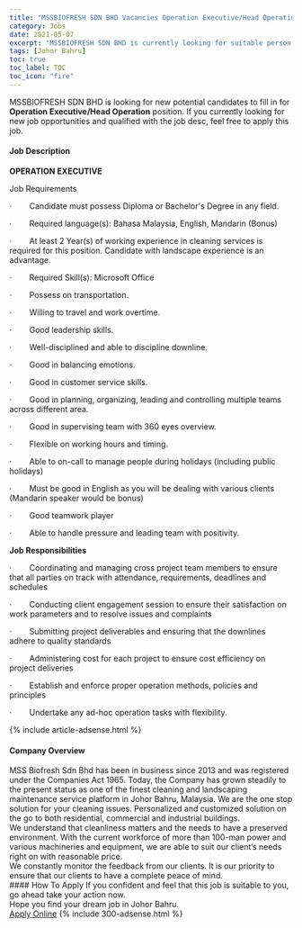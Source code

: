 ```yaml
---
title: "MSSBIOFRESH SDN BHD Vacancies Operation Executive/Head Operation" 
category: Jobs 
date: 2021-05-07 
excerpt: "MSSBIOFRESH SDN BHD is currently looking for suitable person to fill in the Operation Executive/Head Operation which based in Johor Bahru" 
tags: [Johor Bahru] 
toc: true 
toc_label: TOC 
toc_icon: "fire" 
--- 
```


<p>MSSBIOFRESH SDN BHD is looking for new potential candidates to fill in for <b>Operation Executive/Head Operation</b> position. If you currently looking for new job opportunities and qualified with the job desc, feel free to apply this job.
</p><div><div><h4>Job Description</h4></div><div><div><span><div><p><strong>OPERATION EXECUTIVE</strong></p><p>Job Requirements</p><p>&#183;&#160;&#160;&#160;&#160;&#160;&#160;&#160;&#160;Candidate must possess Diploma or Bachelor's Degree in any field.</p><p>&#183;&#160;&#160;&#160;&#160;&#160;&#160;&#160;&#160;Required language(s): Bahasa Malaysia, English, Mandarin (Bonus)</p><p>&#183;&#160;&#160;&#160;&#160;&#160;&#160;&#160;&#160;At least 2 Year(s) of working experience in cleaning services is required for this position. Candidate with landscape experience is an advantage.</p><p>&#183;&#160;&#160;&#160;&#160;&#160;&#160;&#160;&#160;Required Skill(s): Microsoft Office</p><p>&#183;&#160;&#160;&#160;&#160;&#160;&#160;&#160;&#160;Possess on transportation.</p><p>&#183;&#160;&#160;&#160;&#160;&#160;&#160;&#160;&#160;Willing to travel and work overtime.</p><p>&#183;&#160;&#160;&#160;&#160;&#160;&#160;&#160;&#160;Good leadership skills.</p><p>&#183;&#160;&#160;&#160;&#160;&#160;&#160;&#160;&#160;Well-disciplined and able to discipline downline.</p><p>&#183;&#160;&#160;&#160;&#160;&#160;&#160;&#160;&#160;Good in balancing emotions.</p><p>&#183;&#160;&#160;&#160;&#160;&#160;&#160;&#160;&#160;Good in customer service skills.</p><p>&#183;&#160;&#160;&#160;&#160;&#160;&#160;&#160;&#160;Good in planning, organizing, leading and controlling multiple teams across different area.</p><p>&#183;&#160;&#160;&#160;&#160;&#160;&#160;&#160;&#160;Good in supervising team with 360 eyes overview.</p><p>&#183;&#160;&#160;&#160;&#160;&#160;&#160;&#160;&#160;Flexible on working hours and timing.</p><p>&#183;&#160;&#160;&#160;&#160;&#160;&#160;&#160;&#160;Able to on-call to manage people during holidays (including public holidays)</p><p>&#183;&#160;&#160;&#160;&#160;&#160;&#160;&#160;&#160;Must be good in English as you will be dealing with various clients (Mandarin speaker would be bonus)</p><p>&#183;&#160;&#160;&#160;&#160;&#160;&#160;&#160;&#160;Good teamwork player</p><p>&#183;&#160;&#160;&#160;&#160;&#160;&#160;&#160;&#160;Able to handle pressure and leading team with positivity.</p><p><strong>Job Responsibilities</strong></p><p>&#183;&#160;&#160;&#160;&#160;&#160;&#160;&#160;&#160;Coordinating and managing cross project team members to ensure that all parties on track with attendance, requirements, deadlines and schedules</p><p>&#183;&#160;&#160;&#160;&#160;&#160;&#160;&#160;&#160;Conducting client engagement session to ensure their satisfaction on work parameters and to resolve issues and complaints</p><p>&#183;&#160;&#160;&#160;&#160;&#160;&#160;&#160;&#160;Submitting project deliverables and ensuring that the downlines adhere to quality standards</p><p>&#183;&#160;&#160;&#160;&#160;&#160;&#160;&#160;&#160;Administering cost for each project to ensure cost efficiency on project deliveries</p><p>&#183;&#160;&#160;&#160;&#160;&#160;&#160;&#160;&#160;Establish and enforce proper operation methods, policies and principles</p><p>&#183;&#160;&#160;&#160;&#160;&#160;&#160;&#160;&#160;Undertake any ad-hoc operation tasks with flexibility.</p></div></span></div></div></div> 
{% include article-adsense.html %} 
<div><div><h4>Company Overview</h4></div><div><div><span><div><div>
	MSS Biofresh Sdn Bhd has been in business since 2013 and was registered under the Companies Act 1965. Today, the Company has grown steadily to the present status as one of the finest cleaning and landscaping maintenance service platform in Johor Bahru, Malaysia. We are the one stop solution for your cleaning issues. Personalized and customized solution on the go to both residential, commercial and industrial buildings.</div>
<div>
	We understand that cleanliness matters and the needs to have a preserved environment. With the current workforce of more than 100-man power and various machineries and equipment, we are able to suit our client&#8217;s needs right on with reasonable price.</div>
<div>
	We constantly monitor the feedback from our clients. It is our priority to ensure that our clients to have a complete peace of mind.</div></div></span></div></div></div> 
#### How To Apply 
If you confident and feel that this job is suitable to you, go ahead take your action now. <br/> 
Hope you find your dream job in Johor Bahru. <br/> 
<a href="https://www.jobstreet.com.my/en/job/operation-executive-head-operation-4559540?jobId=jobstreet-my-job-4559540&" class="btn btn--info" target="_blank" rel="nofollow noopenner">Apply Online</a> 
{% include 300-adsense.html %} 